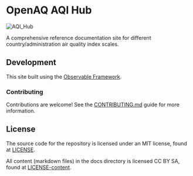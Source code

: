 # OpenAQ AQI Hub

![AQI_Hub](https://github.com/user-attachments/assets/401cb4e6-1a48-402e-8106-ddd977116bb5)

A comprehensive reference documentation site for different country/administration air quality index scales.

## Development

This site built using the [Observable Framework](https://observablehq.com/framework/).

### Contributing 

Contributions are welcome! See the [CONTRIBUTING.md](./CONTRIBUTING.md) guide for more information.

## License

The source code for the repository is licensed under an MIT license, found at [LICENSE](./LICENSE).

All content (markdown files) in the docs directory is licensed CC BY SA, found at [LICENSE-content](./LICENSE-content).
